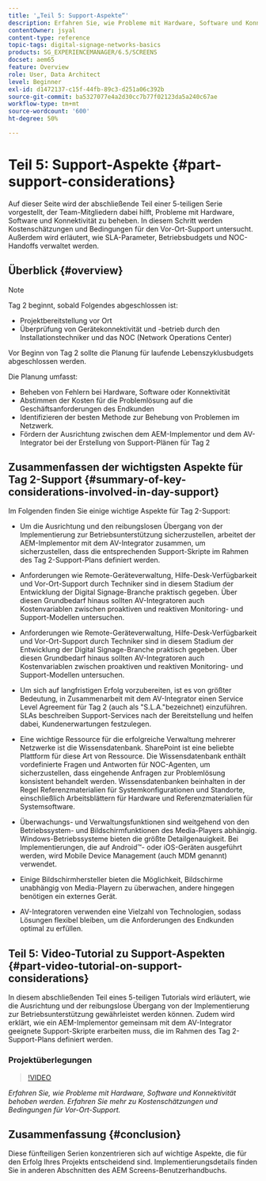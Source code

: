 ```yaml
---
title: '„Teil 5: Support-Aspekte“'
description: Erfahren Sie, wie Probleme mit Hardware, Software und Konnektivität behoben werden. Erfahren Sie mehr zu Kostenschätzungen und Bedingungen für Vor-Ort-Support. Erfahren Sie außerdem, wie SLA-Parameter, Betriebsbudgets und NOC-Handoffs verwaltet werden.
contentOwner: jsyal
content-type: reference
topic-tags: digital-signage-networks-basics
products: SG_EXPERIENCEMANAGER/6.5/SCREENS
docset: aem65
feature: Overview
role: User, Data Architect
level: Beginner
exl-id: d1472137-c15f-44fb-89c3-d251a06c392b
source-git-commit: ba5327077e4a2d30cc7b77f02123da5a240c67ae
workflow-type: tm+mt
source-wordcount: '600'
ht-degree: 50%

---
```


# Teil 5: Support-Aspekte {#part-support-considerations}

Auf dieser Seite wird der abschließende Teil einer 5-teiligen Serie vorgestellt, der Team-Mitgliedern dabei hilft, Probleme mit Hardware, Software und Konnektivität zu beheben. In diesem Schritt werden Kostenschätzungen und Bedingungen für den Vor-Ort-Support untersucht. Außerdem wird erläutert, wie SLA-Parameter, Betriebsbudgets und NOC-Handoffs verwaltet werden.

## Überblick {#overview}

>[!NOTE]
>
>Tag 2 beginnt, sobald Folgendes abgeschlossen ist:
>
>* Projektbereitstellung vor Ort
>* Überprüfung von Gerätekonnektivität und -betrieb durch den Installationstechniker und das NOC (Network Operations Center)
>
>Vor Beginn von Tag 2 sollte die Planung für laufende Lebenszyklusbudgets abgeschlossen werden.

Die Planung umfasst:

* Beheben von Fehlern bei Hardware, Software oder Konnektivität
* Abstimmen der Kosten für die Problemlösung auf die Geschäftsanforderungen des Endkunden
* Identifizieren der besten Methode zur Behebung von Problemen im Netzwerk.
* Fördern der Ausrichtung zwischen dem AEM-Implementor und dem AV-Integrator bei der Erstellung von Support-Plänen für Tag 2

## Zusammenfassen der wichtigsten Aspekte für Tag 2-Support {#summary-of-key-considerations-involved-in-day-support}

Im Folgenden finden Sie einige wichtige Aspekte für Tag 2-Support:

* Um die Ausrichtung und den reibungslosen Übergang von der Implementierung zur Betriebsunterstützung sicherzustellen, arbeitet der AEM-Implementor mit dem AV-Integrator zusammen, um sicherzustellen, dass die entsprechenden Support-Skripte im Rahmen des Tag 2-Support-Plans definiert werden.
* Anforderungen wie Remote-Geräteverwaltung, Hilfe-Desk-Verfügbarkeit und Vor-Ort-Support durch Techniker sind in diesem Stadium der Entwicklung der Digital Signage-Branche praktisch gegeben. Über diesen Grundbedarf hinaus sollten AV-Integratoren auch Kostenvariablen zwischen proaktiven und reaktiven Monitoring- und Support-Modellen untersuchen.

* Anforderungen wie Remote-Geräteverwaltung, Hilfe-Desk-Verfügbarkeit und Vor-Ort-Support durch Techniker sind in diesem Stadium der Entwicklung der Digital Signage-Branche praktisch gegeben. Über diesen Grundbedarf hinaus sollten AV-Integratoren auch Kostenvariablen zwischen proaktiven und reaktiven Monitoring- und Support-Modellen untersuchen.
* Um sich auf langfristigen Erfolg vorzubereiten, ist es von größter Bedeutung, in Zusammenarbeit mit dem AV-Integrator einen Service Level Agreement für Tag 2 (auch als &quot;S.L.A.&quot;bezeichnet) einzuführen. SLAs beschreiben Support-Services nach der Bereitstellung und helfen dabei, Kundenerwartungen festzulegen.
* Eine wichtige Ressource für die erfolgreiche Verwaltung mehrerer Netzwerke ist die Wissensdatenbank. SharePoint ist eine beliebte Plattform für diese Art von Ressource. Die Wissensdatenbank enthält vordefinierte Fragen und Antworten für NOC-Agenten, um sicherzustellen, dass eingehende Anfragen zur Problemlösung konsistent behandelt werden. Wissensdatenbanken beinhalten in der Regel Referenzmaterialien für Systemkonfigurationen und Standorte, einschließlich Arbeitsblättern für Hardware und Referenzmaterialien für Systemsoftware.
* Überwachungs- und Verwaltungsfunktionen sind weitgehend von den Betriebssystem- und Bildschirmfunktionen des Media-Players abhängig. Windows-Betriebssysteme bieten die größte Detailgenauigkeit. Bei Implementierungen, die auf Android™- oder iOS-Geräten ausgeführt werden, wird Mobile Device Management (auch MDM genannt) verwendet.
* Einige Bildschirmhersteller bieten die Möglichkeit, Bildschirme unabhängig von Media-Playern zu überwachen, andere hingegen benötigen ein externes Gerät.
* AV-Integratoren verwenden eine Vielzahl von Technologien, sodass Lösungen flexibel bleiben, um die Anforderungen des Endkunden optimal zu erfüllen.

## Teil 5: Video-Tutorial zu Support-Aspekten {#part-video-tutorial-on-support-considerations}

In diesem abschließenden Teil eines 5-teiligen Tutorials wird erläutert, wie die Ausrichtung und der reibungslose Übergang von der Implementierung zur Betriebsunterstützung gewährleistet werden können. Zudem wird erklärt, wie ein AEM-Implementor gemeinsam mit dem AV-Integrator geeignete Support-Skripte erarbeiten muss, die im Rahmen des Tag 2-Support-Plans definiert werden.

### Projektüberlegungen

>[!VIDEO](https://video.tv.adobe.com/v/28383)

*Erfahren Sie, wie Probleme mit Hardware, Software und Konnektivität behoben werden. Erfahren Sie mehr zu Kostenschätzungen und Bedingungen für Vor-Ort-Support.*

## Zusammenfassung {#conclusion}

Diese fünfteiligen Serien konzentrieren sich auf wichtige Aspekte, die für den Erfolg Ihres Projekts entscheidend sind. Implementierungsdetails finden Sie in anderen Abschnitten des AEM Screens-Benutzerhandbuchs.
